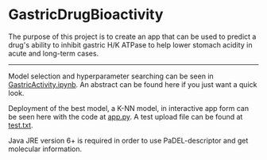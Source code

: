 # GastricDrugBioactivity
The purpose of this project is to create an app that can be used to predict a drug's ability to inhibit gastric H/K ATPase to help lower stomach acidity in acute and long-term cases.
___
Model selection and hyperparameter searching can be seen in [GastricActivity.ipynb](./GastricActivity.ipynb). An abstract can be found here if you just want a quick look.

Deployment of the best model, a K-NN model, in interactive app form can be seen here with the code at [app.py](./app.py). A test upload file can be found at [test.txt](./test.txt).

Java JRE version 6+ is required in order to use PaDEL-descriptor and get molecular information.
